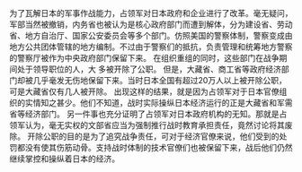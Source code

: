 为了瓦解日本的军事作战能力，占领军对日本政府和企业进行了改革。毫无疑问，军部当然被撤销，内务省也被认为是核心政府部门而遭到解体，分为建设省、劳动省、地方自治厅、国家公安委员会等多个部门。仿照美国的警察体制，警察变成由地方公共团体管辖的地方编制。不过由于警察们的抵抗，负责管理和统筹地方警察的警察厅被作为中央政府部门保留下来。
在组织重组的同时，这些部门在战争期间处于领导职位的人，大
多被开除了公职。
但是，大藏省、商工省等政府经济部门却被几乎毫发无伤地保留下来。当时日本全国有超过20万人以上被开除公职，可是大藏省仅有几人被开除。
出现这样的结果，就是因为占领军对于日本官僚组织的实情知之甚少。他们不知道，战时实际操纵日本经济运行的正是大藏省和军需省等经济部门。
另一件事也充分证明了占领军对日本政府机构的无知。那就是占领军认为，毫无实权的文部省应当为强制推行战时教育承担责任，竟然讨论将其废除。
开除公职的目的是为了追究战争责任，可对于经济官僚来说，他们受到的处罚都没有使其伤筋动骨。支持战时体制的技术官僚们也被保留下来，战后他们仍然继续掌控和操纵着日本的经济。
